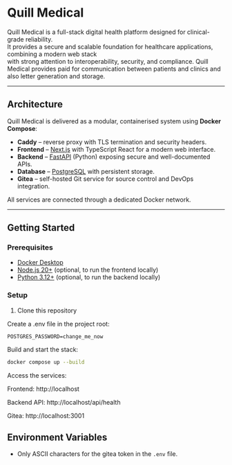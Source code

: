 # Quill Medical

Quill Medical is a full-stack digital health platform designed for clinical-grade reliability.  
It provides a secure and scalable foundation for healthcare applications, combining a modern web stack  
with strong attention to interoperability, security, and compliance. Quill Medical provides paid for
communication between patients and clinics and also letter generation and storage.

---

## Architecture

Quill Medical is delivered as a modular, containerised system using **Docker Compose**:

- **Caddy** – reverse proxy with TLS termination and security headers.
- **Frontend** – [Next.js](https://nextjs.org/) with TypeScript React for a modern web interface.
- **Backend** – [FastAPI](https://fastapi.tiangolo.com/) (Python) exposing secure and well-documented APIs.
- **Database** – [PostgreSQL](https://www.postgresql.org/) with persistent storage.
- **Gitea** – self-hosted Git service for source control and DevOps integration.

All services are connected through a dedicated Docker network.

---

## Getting Started

### Prerequisites

- [Docker Desktop](https://www.docker.com/products/docker-desktop/)
- [Node.js 20+](https://nodejs.org/) (optional, to run the frontend locally)
- [Python 3.12+](https://www.python.org/) (optional, to run the backend locally)

### Setup

1. Clone this repository

Create a .env file in the project root:

```text
POSTGRES_PASSWORD=change_me_now
```

Build and start the stack:

```bash
docker compose up --build
```

Access the services:

Frontend: http://localhost

Backend API: http://localhost/api/health

Gitea: http://localhost:3001

## Environment Variables

- Only ASCII characters for the gitea token in the `.env` file.
